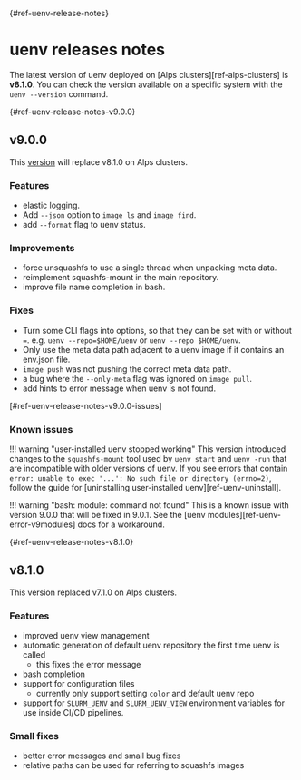 [](){#ref-uenv-release-notes}
# uenv releases notes

The latest version of uenv deployed on [Alps clusters][ref-alps-clusters] is **v8.1.0**.
You can check the version available on a specific system with the `uenv --version` command.

[](){#ref-uenv-release-notes-v9.0.0}
## v9.0.0

This [version](https://github.com/eth-cscs/uenv2/releases/tag/v9.0.0) will replace v8.1.0 on Alps clusters.

### Features

- elastic logging.
- Add `--json` option to `image ls` and `image find`.
- add `--format` flag to uenv status.

### Improvements

- force unsquashfs to use a single thread when unpacking meta data.
- reimplement squashfs-mount in the main repository.
- improve file name completion in bash.

### Fixes

- Turn some CLI flags into options, so that they can be set with or without `=`. e.g. `uenv --repo=$HOME/uenv` or `uenv --repo $HOME/uenv`.
- Only use the meta data path adjacent to a uenv image if it contains an env.json file.
- `image push` was not pushing the correct meta data path.
- a bug where the `--only-meta` flag was ignored on `image pull`.
- add hints to error message when uenv is not found.

[#ref-uenv-release-notes-v9.0.0-issues]
### Known issues

!!! warning "user-installed uenv stopped working"
    This version introduced changes to the `squashfs-mount` tool used by `uenv start` and `uenv -run` that are incompatible with older versions of uenv.
    If you see errors that contain `error: unable to exec '...': No such file or directory (errno=2)`, follow the guide for [uninstalling user-installed uenv][ref-uenv-uninstall].

!!! warning "bash: module: command not found"
    This is a known issue with version 9.0.0 that will be fixed in 9.0.1.
    See the [uenv modules][ref-uenv-error-v9modules] docs for a workaround.

[](){#ref-uenv-release-notes-v8.1.0}
## v8.1.0

This version replaced v7.1.0 on Alps clusters.

### Features

* improved uenv view management
* automatic generation of default uenv repository the first time uenv is called
    * this fixes the error message
* bash completion
* support for configuration files
    * currently only support setting `color` and default uenv repo
* support for `SLURM_UENV` and `SLURM_UENV_VIEW` environment variables for use inside CI/CD pipelines.

### Small fixes

* better error messages and small bug fixes
* relative paths can be used for referring to squashfs images

